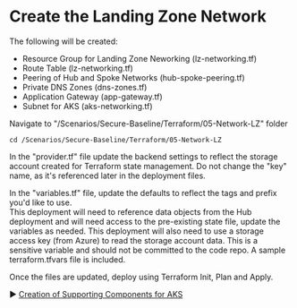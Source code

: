 # Create the Landing Zone Network

The following will be created:
* Resource Group for Landing Zone Neworking (lz-networking.tf)
* Route Table (lz-networking.tf)
* Peering of Hub and Spoke Networks (hub-spoke-peering.tf)
* Private DNS Zones (dns-zones.tf)
* Application Gateway (app-gateway.tf)
* Subnet for AKS (aks-networking.tf)

Navigate to "/Scenarios/Secure-Baseline/Terraform/05-Network-LZ" folder
```
cd /Scenarios/Secure-Baseline/Terraform/05-Network-LZ
```

In the "provider.tf" file update the backend settings to reflect the storage account created for Terraform state management.  Do not change the "key" name, as it's referenced later in the deployment files. 

In the "variables.tf" file, update the defaults to reflect the tags and prefix you'd like to use.  
This deployment will need to reference data objects from the Hub deployment and will need access to the pre-existing state file, update the variables as needed.  This deployment will also need to use a storage access key (from Azure) to read the storage account data.  This is a sensitive variable and should not be committed to the code repo. A sample terraform.tfvars file is included. 


Once the files are updated, deploy using Terraform Init, Plan and Apply. 

:arrow_forward: [Creation of Supporting Components for AKS](./06-aks-supporting.md)

